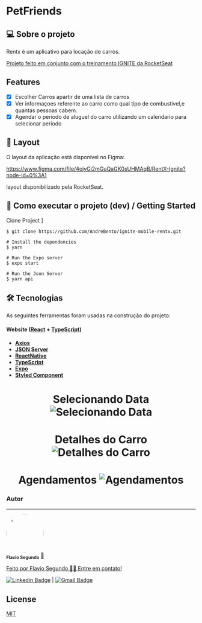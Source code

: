 # PetFriends


## 💻 Sobre o projeto
  Rentx é um aplicativo para locação de carros.
  

[Projeto feito em conjunto com o treinamento IGNITE da RocketSeat ](https://rocketseat.com.br/)

## Features

- [x] Escolher Carros apartir de uma lista de carros
- [x] Ver informaçoes referente ao carro como qual tipo de combustivel,e quantas pessoas cabem.
- [x] Agendar o periodo de aluguel do carro utilizando um calendario para selecionar periodo

## 🎨 Layout

O layout da aplicação está disponível no Figma:

https://www.figma.com/file/4ojyGi2mGuQaGK0sUHMAqB/RentX-Ignite?node-id=0%3A1

layout disponibilizado pela RocketSeat.

## 🚀 Como executar o projeto (dev) / Getting Started

Clone Project ]
```
$ git clone https://github.com/AndreBento/ignite-mobile-rentx.git
```

```
# Install the dependencies
$ yarn

# Run the Expo server
$ expo start

# Run the Json Server
$ yarn api
```


## 🛠 Tecnologias

As seguintes ferramentas foram usadas na construção do projeto:

#### **Website**  ([React](https://reactjs.org/)  +  [TypeScript](https://www.typescriptlang.org/))


-   **[Axios](https://github.com/axios/axios)**
-   **[JSON Server](https://github.com/typicode/json-server)**
-   **[ReactNative](https://reactnative.dev/)**
-   **[TypeScript](https://www.typescriptlang.org/)**
-   **[Expo](https://expo.io/)**
-   **[Styled Component](https://styled-components.com/)**

<h1 align="center">
  Selecionando Data
  <img alt="Selecionando Data" title="Selecionando Data" src="./public/telas/Dataescolhida.png" />
</h1>

<h1 align="center">
  Detalhes do Carro
  <img alt="Detalhes do Carro" title="Detalhes do Carro" src="./public/telas/Detalhes.png" />
</h1>

<h1 align="center">
  Agendamentos
  <img alt="Agendamentos" title="Agendamentos" src="./public/telas/Agendamentos.png" />
</h1>

### Autor
---


 <img style="border-radius: 50%;" src="https://avatars.githubusercontent.com/u/25486795?v=4" width="100px;" alt=""/>
 <br />
 <sub><b>Flavio Segundo</b></sub></a> <a href="https://github.com/Fpos0">🚀


Feito por Flavio Segundo 👋🏽 Entre em contato!

[![Linkedin Badge](https://img.shields.io/badge/-FlavioFpos-blue?style=flat-square&logo=Linkedin&logoColor=white&link=https://www.linkedin.com/in/flavio-p-o-segundo-889b25108/)](https://www.linkedin.com/in/flavio-p-o-segundo-889b25108/) 
| 
[![Gmail Badge](https://img.shields.io/badge/-flaviofpos@hotmail.com-c14438?style=flat-square&logo=Gmail&logoColor=white&link=mailto:flaviofpos@hotmail.com)](mailto:flaviofpos@hotmail.com)

## License
[MIT](https://choosealicense.com/licenses/mit/)
